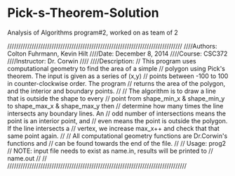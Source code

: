 # Pick-s-Theorem-Solution
Analysis of Algorithms program#2, worked on as team of 2


///////////////////////////////////////////////////////////////////////////////
////Authors: Colton Fuhrmann, Kevin Hilt
////Date: December 8, 2014
////Course: CSC372
////Instructor: Dr. Corwin
////
////Description: 
//		This program uses computational geometry to find the area of a simple
//	  polygon using Pick's theorem. The input is given as a series of (x,y)
//	  points between -100 to 100 in counter-clockwise order. The program
//	  returns the area of the polygon, and the interior and boundary points.
//
//		The algorithm is to draw a line that is outside the shape to every 
//    point from shape_min_x & shape_min_y to shape_max_x & shape_max_y then
//    determine how many times the line intersects any boundary lines. An
//		odd number of intersections means the point is an interior point, and
//		even means the point is outside the polygon. If the line intersects a
//		vertex, we increase max_x++ and check that that same point again.
//
//		All computational geometry functions are Dr.Corwin's functions and
//		can be found towards the end of the file.
//
//		Usage: prog2 <name>
//		NOTE: input file needs to exist as name.in, results will be printed to
//					name.out
// 
//                    
/////////////////////////////////////////////////////////////////////////////////
